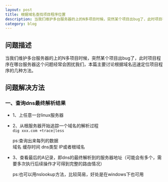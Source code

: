 ```yaml
---
layout: post
title: 根据域名查找项目程序位置
description: 当我们维护多台服务器的上的N多项目时候，突然某个项目出bug了，此时项目程序在哪台服务器这个问题经常会困扰我们，本篇主要讨论根据域名迅速定位项目程序的几种方法。
category: blog
---
```

## 问题描述

当我们维护多台服务器的上的N多项目时候，突然某个项目出bug了，此时项目程序在哪台服务器这个问题经常会困扰我们，本篇主要讨论根据域名迅速定位项目程序的几种方法。

## 问题解决方法

### 一、查询dns最终解析结果

* 1、上任意一台linux服务器
* 2、从根服务器开始追踪一个域名的解析过程<br/>
    `dig xxx.com +trace|less`

    ps:查询出来每列的数据<br/>
    域名	 缓存时间   dns类型   IP或者根域名
* 3、查看最后的A记录，即dns的最终解析到的服务器地址（可能会有多个，需要多次执行后续操作才可得到完整的路由情况）

     ps:也可以用nslookup方法，比较简易，好处是在windows下也可用 
